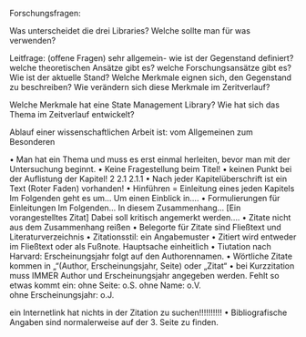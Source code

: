 Forschungsfragen:

Was unterscheidet die drei Libraries? Welche sollte man für was verwenden?

Leitfrage: (offene Fragen)
sehr allgemein- wie ist der Gegenstand definiert?
welche theoretischen Ansätze gibt es? 
welche Forschungsansätze gibt es?
Wie ist der aktuelle Stand?
Welche Merkmale eignen sich, den Gegenstand zu beschreiben? Wie verändern sich diese Merkmale im Zeritverlauf?

Welche Merkmale hat eine State Management Library?
Wie hat sich das Thema im Zeitverlauf entwickelt?

Ablauf einer wissenschaftlichen Arbeit ist:
 vom Allgemeinen zum Besonderen

•	Man hat ein Thema und muss es erst einmal herleiten, bevor man mit der Untersuchung beginnt.
•	Keine Fragestellung beim Titel!
•	keinen Punkt bei der Auflistung der Kapitel! 
2
2.1
2.1.1
•	Nach jeder Kapitelüberschrift ist ein Text (Roter Faden) vorhanden!
•	Hinführen = Einleitung eines jeden Kapitels
Im Folgenden geht es um…
Um einen Einblick in….
•	Formulierungen für Einleitungen
Im Folgenden…
In diesem Zusammenhang…
[Ein vorangestelltes Zitat]
Dabei soll kritisch angemerkt werden….
•	Zitate nicht aus dem Zusammenhang reißen
•	Belegorte für Zitate sind Fließtext und Literaturverzeichnis
•	Zitationsstil: ein Angabemuster
•	Zitiert wird entweder im Fließtext oder als Fußnote. Hauptsache einheitlich
•	Tiutation nach Harvard: Erscheinungsjahr folgt auf den Authorennamen.
•	Wörtliche Zitate kommen in „“(Author, Erscheinungsjahr, Seite) 
oder „Zitat“ 
•	bei Kurzzitation muss IMMER Author und Erscheinungsjahr angegeben werden. Fehlt so etwas kommt ein:
ohne Seite:             o.S.
ohne Name:           o.V.	
ohne Erscheinungsjahr:  o.J.

ein Internetlink hat nichts in der Zitation zu suchen!!!!!!!!!!
•	Bibliografische Angaben sind normalerweise auf der 3. Seite zu finden.
